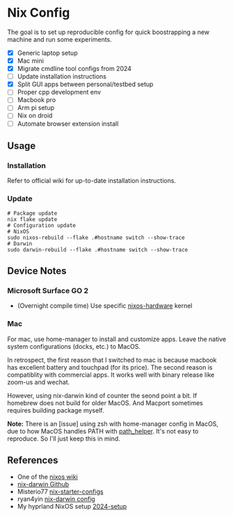 # Nix Config

The goal is to set up reproducible config for quick boostrapping a new machine and run some experiments.

- [x] Generic laptop setup
- [x] Mac mini
- [x] Migrate cmdline tool configs from 2024
- [ ] Update installation instructions
- [x] Split GUI apps between personal/testbed setup
- [ ] Proper cpp development env
- [ ] Macbook pro
- [ ] Arm pi setup
- [ ] Nix on droid
- [ ] Automate browser extension install

## Usage

### Installation

Refer to official wiki for up-to-date installation instructions.

### Update

```shell
# Package update
nix flake update
# Configuration update
# NixOS
sudo nixos-rebuild --flake .#hostname switch --show-trace
# Darwin
sudo darwin-rebuild --flake .#hostname switch --show-trace
```

## Device Notes

### Microsoft Surface GO 2

- (Overnight compile time) Use specific [nixos-hardware](https://wiki.nixos.org/wiki/Hardware/Microsoft/Surface_Go_2) kernel

### Mac

For mac, use home-manager to install and customize apps.
Leave the native system configurations (docks, etc.) to MacOS.

In retrospect, the first reason that I switched to mac is because macbook has excellent battery and touchpad (for its price).
The second reason is compatiblity with commercial apps. It works well with binary release like zoom-us and wechat.

However, using nix-darwin kind of counter the seond point a bit.
If homebrew does not build for older MacOS.
And Macport sometimes requires building package myself.

**Note:** There is an [issue] using zsh with home-manager config in MacOS, due to how MacOS handles PATH with [path_helper](https://gist.github.com/Linerre/f11ad4a6a934dcf01ee8415c9457e7b2).
It's not easy to reproduce. So I'll just keep this in mind.

## References

- One of the [nixos wiki](https://wiki.nixos.org/wiki/NixOS_system_configuration)
- [nix-darwin Github](https://github.com/nix-darwin/nix-darwin)
- Misterio77 [nix-starter-configs](https://github.com/Misterio77/nix-starter-configs)
- ryan4yin [nix-darwin config](https://github.com/ryan4yin/nix-darwin-kickstarter/)
- My hyprland NixOS setup [2024-setup](https://github.com/130e/nix-config/tree/2024-envysea)
